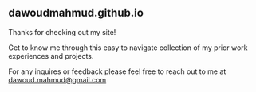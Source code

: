 ## dawoudmahmud.github.io

Thanks for checking out my site!

Get to know me through this easy to navigate collection of my prior work experiences and projects. 

For any inquires or feedback please feel free to reach out to me at dawoud.mahmud@gmail.com
